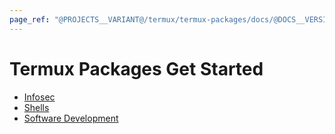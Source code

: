 ```yaml
---
page_ref: "@PROJECTS__VARIANT@/termux/termux-packages/docs/@DOCS__VERSION@/get-started/index.html"
---
```


# Termux Packages Get Started

<!-- @DOCS__HEADER_PLACEHOLDER@ -->

- [Infosec](infosec/index.md)
- [Shells](shells/index.md)
- [Software Development](software-development/index.md)

## &nbsp;

&nbsp;
